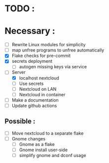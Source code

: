 # TODO :

# Necessary :
 - [ ] Rewrite Linux modules for simplicity
 - [ ] map unfree programs to unfree automatically
 - [X] Flake checks for pre-commit
 - [X] secrets deployment
    - [ ] autogen missing keys via service
 - [ ] Server
    - [X] localhost nextcloud
    - [ ] Use secrets
    - [ ] Nextcloud on LAN
    - [ ] Nextcloud in container
 - [ ] Make a documentation
 - [ ] Update github actions

 ## Possible :
 - [ ] Move nextcloud to a separate flake
 - [ ] Gnome changes
   - [ ] Gnome as a flake
   - [ ] Gnome install user-side
   - [ ] simplify gnome and dconf usage

